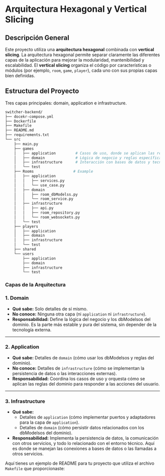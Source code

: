 # Arquitectura Hexagonal y Vertical Slicing

## Descripción General

Este proyecto utiliza una **arquitectura hexagonal** combinada con **vertical slicing**. La arquitectura hexagonal permite separar claramente las diferentes capas de la aplicación para mejorar la modularidad, mantenibilidad y escalabilidad. El **vertical slicing** organiza el código por características o módulos (por ejemplo, `room`, `game`, `player`), cada uno con sus propias capas bien definidas.

## Estructura del Proyecto

Tres capas principales: domain, application e infrastructure.

```bash
switcher-backend/
├── docekr-compose.yml
├── Dockerfile
├── Makefile
├── README.md
├── requirements.txt
└── src
    ├── main.py
    ├── games
    │   ├── application         # Casos de uso, donde se aplican las reglas del dominio
    │   ├── domain              # Lógica de negocio y reglas específicas
    │   ├── infrastructure      # Interacción con bases de datos y tecnologías externas
    │   └── test
    ├── Rooms                  # Example
    │   ├── application
    │   │   ├── services.py
    │   │   └── use_case.py
    │   ├── domain
    │   │   ├── room_dbModelss.py
    │   │   └── room_service.py
    │   ├── infrastructure
    │   │   ├── api.py
    │   │   ├── room_repository.py
    │   │   └── room_websockets.py
    │   └── test
    ├── players
    │   ├── application
    │   ├── domain
    │   ├── infrastructure
    │   └── test
    ├── shared
    └── users
        ├── application
        ├── domain
        ├── infrastructure
        └── test
```

### Capas de la Arquitectura

### 1. **Domain**
 - **Qué sabe:** Solo detalles de sí mismo.
 - **No conoce:** Ninguna otra capa (ni `application` ni `infrastructure`).
 - **Responsabilidad:** Define la lógica del negocio y los dbModelsos del dominio. Es la parte más estable y pura del sistema, sin depender de la tecnología externa.

---

### 2. **Application**
 - **Qué sabe:** Detalles de `domain` (cómo usar los dbModelsos y reglas del dominio).
 - **No conoce:** Detalles de `infrastructure` (cómo se implementan la persistencia de datos o las interacciones externas).
 - **Responsabilidad:** Coordina los casos de uso y orquesta cómo se aplican las reglas del dominio para responder a las acciones del usuario.

---

### 3. **Infrastructure**
 - **Qué sabe:**
    - Detalles de `application` (cómo implementar puertos y adaptadores para la capa de `application`).
    - Detalles de `domain` (cómo persistir datos relacionados con los dbModelsos del dominio).
 - **Responsabilidad:** Implementa la persistencia de datos, la comunicación con otros servicios, y todo lo relacionado con el entorno técnico. Aquí es donde se manejan las conexiones a bases de datos o las llamadas a otros servicios.


Aquí tienes un ejemplo de README para tu proyecto que utiliza el archivo `Makefile` que proporcionaste:

